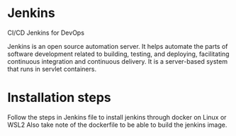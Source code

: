 # Jenkins
CI/CD Jenkins for DevOps

Jenkins is an open source automation server. It helps automate the parts of software development related to building, testing, and deploying, facilitating continuous integration and continuous delivery. It is a server-based system that runs in servlet containers.

# Installation steps
Follow the steps in Jenkins file to install jenkins through docker on Linux or WSL2
Also take note of the dockerfile to be able to build the jenkins image. 
